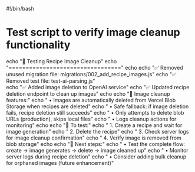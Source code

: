 #!/bin/bash
# Test script to verify image cleanup functionality

echo "🧹 Testing Recipe Image Cleanup"
echo "================================="
echo
echo "✅ Removed unused migration file: migrations/002_add_recipe_images.js"
echo "✅ Removed test file: test-ai-parsing.js"  
echo "✅ Added image deletion to OpenAI service"
echo "✅ Updated recipe deletion endpoint to clean up images"
echo
echo "🎯 Image cleanup features:"
echo "  • Images are automatically deleted from Vercel Blob Storage when recipes are deleted"
echo "  • Safe fallback: if image deletion fails, recipe deletion still succeeds"
echo "  • Only attempts to delete blob URLs (production), skips local files"
echo "  • Logs cleanup actions for monitoring"
echo
echo "🧪 To test:"
echo "  1. Create a recipe and wait for image generation"
echo "  2. Delete the recipe"
echo "  3. Check server logs for image cleanup confirmation"
echo "  4. Verify image is removed from blob storage"
echo
echo "📝 Next steps:"
echo "  • Test the complete flow: create → image generates → delete → image cleaned up"
echo "  • Monitor server logs during recipe deletion"
echo "  • Consider adding bulk cleanup for orphaned images (future enhancement)"
